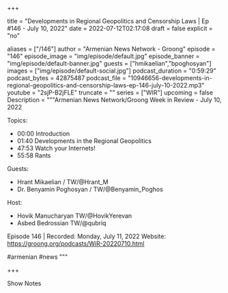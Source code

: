 
+++

title = "Developments in Regional Geopolitics and Censorship Laws | Ep #146 - July 10, 2022"
date = 2022-07-12T02:17:08
draft = false
explicit = "no"

aliases = ["/146"]
author = "Armenian News Network - Groong"
episode = "146"
episode_image = "img/episode/default.jpg"
episode_banner = "img/episode/default-banner.jpg"
guests = ["hmikaelian","bpoghosyan"]
images = ["img/episode/default-social.jpg"]
podcast_duration = "0:59:29"
podcast_bytes = 42875487
podcast_file = "10946656-developments-in-regional-geopolitics-and-censorship-laws-ep-146-july-10-2022.mp3"
youtube = "2sjP-B2jFLE"
truncate = ""
series = ["WIR"]
upcoming = false
Description = """Armenian News Network/Groong Week in Review - July 10, 2022

Topics:
* 00:00 Introduction
* 01:40 Developments in the Regional Geopolitics
* 47:53 Watch your Internets!
* 55:58 Rants


Guests:
* Hrant Mikaelian / TW/@Hrant_M
* Dr. Benyamin Poghosyan / TW/@Benyamin_Poghos

Host:
* Hovik Manucharyan TW/@HovikYerevan
* Asbed Bedrossian TW/@qubriq

Episode 146 | Recorded: Monday, July 11, 2022
Website: https://groong.org/podcasts/WiR-20220710.html

#armenian #news
"""

+++

Show Notes

